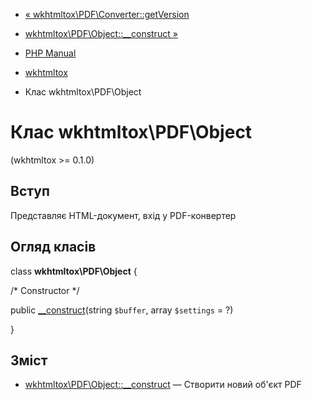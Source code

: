 - [« wkhtmltox\PDF\Converter::getVersion](wkhtmltox-pdf-converter.getversion.md)
- [wkhtmltox\PDF\Object::\_\_construct »](wkhtmltox-pdf-object.construct.md)

- [PHP Manual](index.md)
- [wkhtmltox](book.wkhtmltox.md)
- Клас wkhtmltox\PDF\Object

# Клас wkhtmltox\PDF\Object

(wkhtmltox \>= 0.1.0)

## Вступ

Представляє HTML-документ, вхід у PDF-конвертер

## Огляд класів

class **wkhtmltox\PDF\Object** {

/\* Constructor \*/

public [\_\_construct](wkhtmltox-pdf-object.construct.md)(string
`$buffer`, array `$settings` = ?)

}

## Зміст

- [wkhtmltox\PDF\Object::\_\_construct](wkhtmltox-pdf-object.construct.md)
— Створити новий об'єкт PDF
